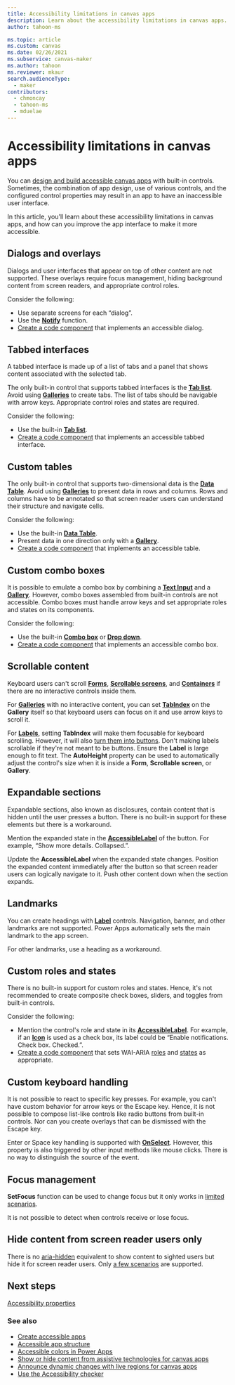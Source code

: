 ```yaml
---
title: Accessibility limitations in canvas apps
description: Learn about the accessibility limitations in canvas apps.
author: tahoon-ms

ms.topic: article
ms.custom: canvas
ms.date: 02/26/2021
ms.subservice: canvas-maker
ms.author: tahoon
ms.reviewer: mkaur
search.audienceType: 
  - maker
contributors:
  - chmoncay
  - tahoon-ms
  - mduelae
---
```


# Accessibility limitations in canvas apps

You can [design and build accessible canvas apps](accessible-apps.md) with built-in controls. Sometimes, the combination of app design, use of various controls, and the configured control properties may result in an app to have an inaccessible user interface.

In this article, you'll learn about these accessibility limitations in canvas apps, and how can you improve the app interface to make it more accessible.

## Dialogs and overlays

Dialogs and user interfaces that appear on top of other content are not supported. These overlays require focus management, hiding background content from screen readers, and appropriate control roles.

Consider the following:

- Use separate screens for each “dialog”.
- Use the **[Notify](functions/function-showerror.md)** function.
- [Create a code component](../../developer/component-framework/overview.md) that implements an accessible dialog.

## Tabbed interfaces

A tabbed interface is made up of a list of tabs and a panel that shows content associated with the selected tab.

The only built-in control that supports tabbed interfaces is the **[Tab list](controls/modern-controls/modern-control-tabs-or-tabs-list.md)**. Avoid using **[Galleries](controls/control-gallery.md)** to create tabs. The list of tabs should be navigable with arrow keys. Appropriate control roles and states are required.

Consider the following:

- Use the built-in **[Tab list](controls/control-data-table.md)**.
- [Create a code component](../../developer/component-framework/overview.md) that implements an accessible tabbed interface.

## Custom tables

The only built-in control that supports two-dimensional data is the **[Data Table](controls/control-data-table.md)**. Avoid using **[Galleries](controls/control-gallery.md)** to present data in rows and columns. Rows and columns have to be annotated so that screen reader users can understand their structure and navigate cells.

Consider the following:

- Use the built-in **[Data Table](controls/control-data-table.md)**.
- Present data in one direction only with a **[Gallery](controls/control-gallery.md)**.
- [Create a code component](../../developer/component-framework/overview.md) that implements an accessible table.

## Custom combo boxes

It is possible to emulate a combo box by combining a **[Text Input](controls/control-text-input.md)** and a **[Gallery](controls/control-gallery.md)**. However, combo boxes assembled from built-in controls are not accessible. Combo boxes must handle arrow keys and set appropriate roles and states on its components.

Consider the following:

- Use the built-in **[Combo box](controls/control-combo-box.md)** or **[Drop down](controls/control-drop-down.md)**.
- [Create a code component](../../developer/component-framework/overview.md) that implements an accessible combo box.

## Scrollable content 

Keyboard users can't scroll **[Forms](controls/control-form-detail.md)**, **[Scrollable screens](add-scrolling-screen.md)**, and **[Containers](controls/control-container.md)** if there are no interactive controls inside them.

For **[Galleries](controls/control-gallery.md)** with no interactive content, you can set **[TabIndex](controls/properties-accessibility.md)** on the **Gallery** itself so that keyboard users can focus on it and use arrow keys to scroll it.

For **[Labels](controls/control-text-box.md)**, setting **TabIndex** will make them focusable for keyboard scrolling. However, it will also [turn them into buttons](controls/control-text-box.md#accessibility-guidelines). Don't making labels scrollable if they're not meant to be buttons. Ensure the **Label** is large enough to fit text. The **AutoHeight** property can be used to automatically adjust the control's size when it is inside a **Form**, **Scrollable screen**, or **Gallery**.

## Expandable sections

Expandable sections, also known as disclosures, contain content that is hidden until the user presses a button. There is no built-in support for these elements but there is a workaround.

Mention the expanded state in the **[AccessibleLabel](controls/properties-accessibility.md)** of the button. For example, “Show more details. Collapsed.”.

Update the **AccessibleLabel** when the expanded state changes. Position the expanded content immediately after the button so that screen reader users can logically navigate to it. Push other content down when the section expands.

## Landmarks

You can create headings with **[Label](controls/control-text-box.md)** controls. Navigation, banner, and other landmarks are not supported. Power Apps automatically sets the main landmark to the app screen.

For other landmarks, use a heading as a workaround.

## Custom roles and states

There is no built-in support for custom roles and states. Hence, it's not recommended to create composite check boxes, sliders, and toggles from built-in controls.

Consider the following:

- Mention the control's role and state in its **[AccessibleLabel](controls/properties-accessibility.md)**. For example, if an **[Icon](controls/control-shapes-icons.md)** is used as a check box, its label could be “Enable notifications. Check box. Checked.”.
- [Create a code component](../../developer/component-framework/overview.md) that sets WAI-ARIA [roles](https://www.w3.org/TR/wai-aria-1.1/#usage_intro) and [states](https://www.w3.org/TR/wai-aria-1.1/#introstates) as appropriate.

## Custom keyboard handling

It is not possible to react to specific key presses. For example, you can't have custom behavior for arrow keys or the Escape key. Hence, it is not possible to compose list-like controls like radio buttons from built-in controls. Nor can you create overlays that can be dismissed with the Escape key.

Enter or Space key handling is supported with **[OnSelect](controls/properties-core.md)**. However, this property is also triggered by other input methods like mouse clicks. There is no way to distinguish the source of the event.

## Focus management

**SetFocus** function can be used to change focus but it only works in [limited scenarios](functions/function-setfocus.md#limitations).

It is not possible to detect when controls receive or lose focus.

## Hide content from screen reader users only

There is no [aria-hidden](https://www.w3.org/TR/wai-aria-1.1/#aria-hidden) equivalent to show content to sighted users but hide it for screen reader users. Only [a few scenarios](accessible-apps-content-visibility.md) are supported.

## Next steps

[Accessibility properties](controls/properties-accessibility.md)

### See also

- [Create accessible apps](accessible-apps.md)
- [Accessible app structure](accessible-apps-structure.md)
- [Accessible colors in Power Apps](accessible-apps-color.md)
- [Show or hide content from assistive technologies for canvas apps](accessible-apps-content-visibility.md)
- [Announce dynamic changes with live regions for canvas apps](accessible-apps-live-regions.md)
- [Use the Accessibility checker](accessibility-checker.md)

